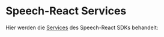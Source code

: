 # Speech-React Services

Hier werden die [Services](./Service.md) des Speech-React SDKs behandelt:

